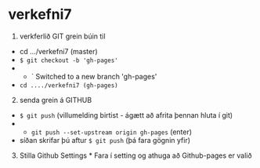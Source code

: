 # verkefni7

1. verkferlið GIT grein búin til
  * cd .../verkefni7 (master)
  * `$ git checkout -b 'gh-pages'`
  *  * ` Switched to a new branch 'gh-pages' 
  * `cd ..../verkefni7 (gh-pages)`
 2. senda grein á GITHUB
   * `$ git push` (villumelding birtist - ágætt að afrita þennan hluta í git)
   * * ` git push --set-upstream origin gh-pages ` (enter)
   * síðan skrifar þú aftur `$ git push` (þá fara gögnin yfir)
  3. Stilla Github Settings
    * Fara í setting og athuga að Github-pages er valið
    
    
   
   
   
  
